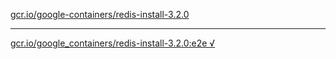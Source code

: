 [gcr.io/google-containers/redis-install-3.2.0](https://hub.docker.com/r/abcz/redis-install-3.2.0/tags/) 

----
[gcr.io/google_containers/redis-install-3.2.0:e2e √](https://hub.docker.com/r/abcz/redis-install-3.2.0/tags/)


